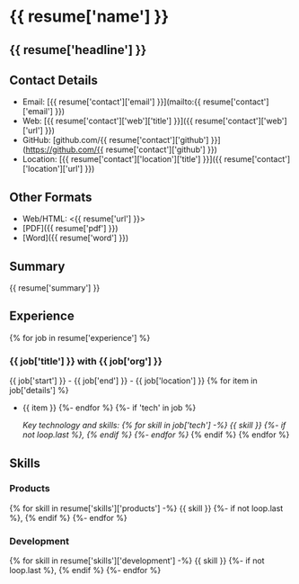 # {{ resume['name'] }}

## {{ resume['headline'] }}

## Contact Details

* Email: [{{ resume['contact']['email'] }}](mailto:{{ resume['contact']['email'] }})
* Web: [{{ resume['contact']['web']['title'] }}]({{ resume['contact']['web']['url'] }})
* GitHub: [github.com/{{ resume['contact']['github'] }}](https://github.com/{{ resume['contact']['github'] }})
* Location: [{{ resume['contact']['location']['title'] }}]({{ resume['contact']['location']['url'] }})

## Other Formats

* Web/HTML: <{{ resume['url'] }}>
* [PDF]({{ resume['pdf'] }})
* [Word]({{ resume['word'] }})

## Summary

{{ resume['summary'] }}

## Experience
{% for job in resume['experience'] %}
### {{ job['title'] }} with {{ job['org'] }}

{{ job['start'] }} - {{ job['end'] }} - {{ job['location'] }}
{% for item in job['details'] %}
* {{ item }}
{%- endfor %}
{%- if 'tech' in job %}

    _Key technology and skills: {% for skill in job['tech'] -%}
    {{ skill }}
    {%- if not loop.last %}, {% endif %}
{%- endfor %}_
{% endif %}
{% endfor %}
## Skills

### Products

{% for skill in resume['skills']['products'] -%}
{{ skill }}
{%- if not loop.last %}, {% endif %}
{%- endfor %}

### Development

{% for skill in resume['skills']['development'] -%}
{{ skill }}
{%- if not loop.last %}, {% endif %}
{%- endfor %}

